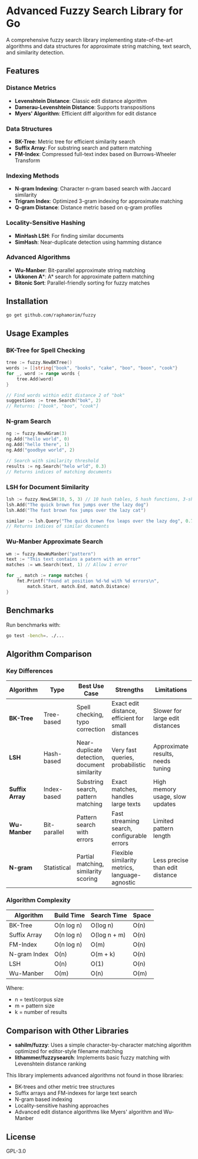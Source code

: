 # Advanced Fuzzy Search Library for Go

A comprehensive fuzzy search library implementing state-of-the-art algorithms and data structures for approximate string matching, text search, and similarity detection.

## Features

### Distance Metrics
- **Levenshtein Distance**: Classic edit distance algorithm
- **Damerau-Levenshtein Distance**: Supports transpositions
- **Myers' Algorithm**: Efficient diff algorithm for edit distance

### Data Structures
- **BK-Tree**: Metric tree for efficient similarity search
- **Suffix Array**: For substring search and pattern matching
- **FM-Index**: Compressed full-text index based on Burrows-Wheeler Transform

### Indexing Methods
- **N-gram Indexing**: Character n-gram based search with Jaccard similarity
- **Trigram Index**: Optimized 3-gram indexing for approximate matching
- **Q-gram Distance**: Distance metric based on q-gram profiles

### Locality-Sensitive Hashing
- **MinHash LSH**: For finding similar documents
- **SimHash**: Near-duplicate detection using hamming distance

### Advanced Algorithms
- **Wu-Manber**: Bit-parallel approximate string matching
- **Ukkonen A***: A* search for approximate pattern matching
- **Bitonic Sort**: Parallel-friendly sorting for fuzzy matches

## Installation

```bash
go get github.com/raphamorim/fuzzy
```

## Usage Examples

### BK-Tree for Spell Checking

```go
tree := fuzzy.NewBKTree()
words := []string{"book", "books", "cake", "boo", "boon", "cook"}
for _, word := range words {
    tree.Add(word)
}

// Find words within edit distance 2 of "bok"
suggestions := tree.Search("bok", 2)
// Returns: ["book", "boo", "cook"]
```

### N-gram Search

```go
ng := fuzzy.NewNGram(3)
ng.Add("hello world", 0)
ng.Add("hello there", 1)
ng.Add("goodbye world", 2)

// Search with similarity threshold
results := ng.Search("helo wrld", 0.3)
// Returns indices of matching documents
```

### LSH for Document Similarity

```go
lsh := fuzzy.NewLSH(10, 5, 3) // 10 hash tables, 5 hash functions, 3-shingles
lsh.Add("The quick brown fox jumps over the lazy dog")
lsh.Add("The fast brown fox jumps over the lazy cat")

similar := lsh.Query("The quick brown fox leaps over the lazy dog", 0.7)
// Returns indices of similar documents
```

### Wu-Manber Approximate Search

```go
wm := fuzzy.NewWuManber("pattern")
text := "This text contains a patern with an error"
matches := wm.Search(text, 1) // Allow 1 error

for _, match := range matches {
    fmt.Printf("Found at position %d-%d with %d errors\n", 
        match.Start, match.End, match.Distance)
}
```

## Benchmarks

Run benchmarks with:
```bash
go test -bench=. ./...
```

## Algorithm Comparison

### Key Differences

| Algorithm | Type | Best Use Case | Strengths | Limitations |
|-----------|------|---------------|-----------|-------------|
| **BK-Tree** | Tree-based | Spell checking, typo correction | Exact edit distance, efficient for small distances | Slower for large edit distances |
| **LSH** | Hash-based | Near-duplicate detection, document similarity | Very fast queries, probabilistic | Approximate results, needs tuning |
| **Suffix Array** | Index-based | Substring search, pattern matching | Exact matches, handles large texts | High memory usage, slow updates |
| **Wu-Manber** | Bit-parallel | Pattern search with errors | Fast streaming search, configurable errors | Limited pattern length |
| **N-gram** | Statistical | Partial matching, similarity scoring | Flexible similarity metrics, language-agnostic | Less precise than edit distance |

### Algorithm Complexity

| Algorithm | Build Time | Search Time | Space |
|-----------|------------|-------------|-------|
| BK-Tree | O(n log n) | O(log n) | O(n) |
| Suffix Array | O(n log n) | O(log n + m) | O(n) |
| FM-Index | O(n log n) | O(m) | O(n) |
| N-gram Index | O(n) | O(m + k) | O(n) |
| LSH | O(n) | O(1) | O(n) |
| Wu-Manber | O(m) | O(n) | O(m) |

Where:
- n = text/corpus size
- m = pattern size
- k = number of results

## Comparison with Other Libraries

- **sahilm/fuzzy**: Uses a simple character-by-character matching algorithm optimized for editor-style filename matching
- **lithammer/fuzzysearch**: Implements basic fuzzy matching with Levenshtein distance ranking

This library implements advanced algorithms not found in those libraries:
- BK-trees and other metric tree structures
- Suffix arrays and FM-indexes for large text search
- N-gram based indexing
- Locality-sensitive hashing approaches
- Advanced edit distance algorithms like Myers' algorithm and Wu-Manber

## License

GPL-3.0